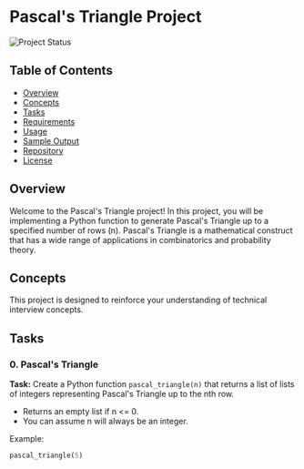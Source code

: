 # Pascal's Triangle Project

![Project Status](https://img.shields.io/badge/status-in%20progress-blue)

## Table of Contents

- [Overview](#overview)
- [Concepts](#concepts)
- [Tasks](#tasks)
- [Requirements](#requirements)
- [Usage](#usage)
- [Sample Output](#sample-output)
- [Repository](#repository)
- [License](#license)

## Overview

Welcome to the Pascal's Triangle project! In this project, you will be implementing a Python function to generate Pascal's Triangle up to a specified number of rows (n). Pascal's Triangle is a mathematical construct that has a wide range of applications in combinatorics and probability theory.

## Concepts

This project is designed to reinforce your understanding of technical interview concepts.

## Tasks

### 0. Pascal's Triangle

**Task:** Create a Python function `pascal_triangle(n)` that returns a list of lists of integers representing Pascal's Triangle up to the nth row.

- Returns an empty list if n <= 0.
- You can assume n will always be an integer.

Example:

```python
pascal_triangle(5)

